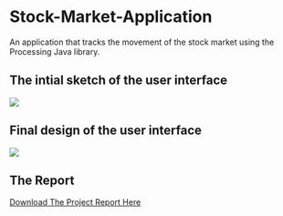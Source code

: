 # Stock-Market-Application
An application that tracks the movement of the stock market using the Processing Java library.

## The intial sketch of the user interface
<img src="https://i.imgur.com/MFNPSHq.png" />

## Final design of the user interface

<img src="https://i.imgur.com/i2VPTtL.png" />

## The Report

<a href="https://drive.google.com/file/d/1e9KSQZEK8DHtBcq90G9EjcsXyAHblsS9/view?usp=sharing">Download The Project Report Here<a/>
